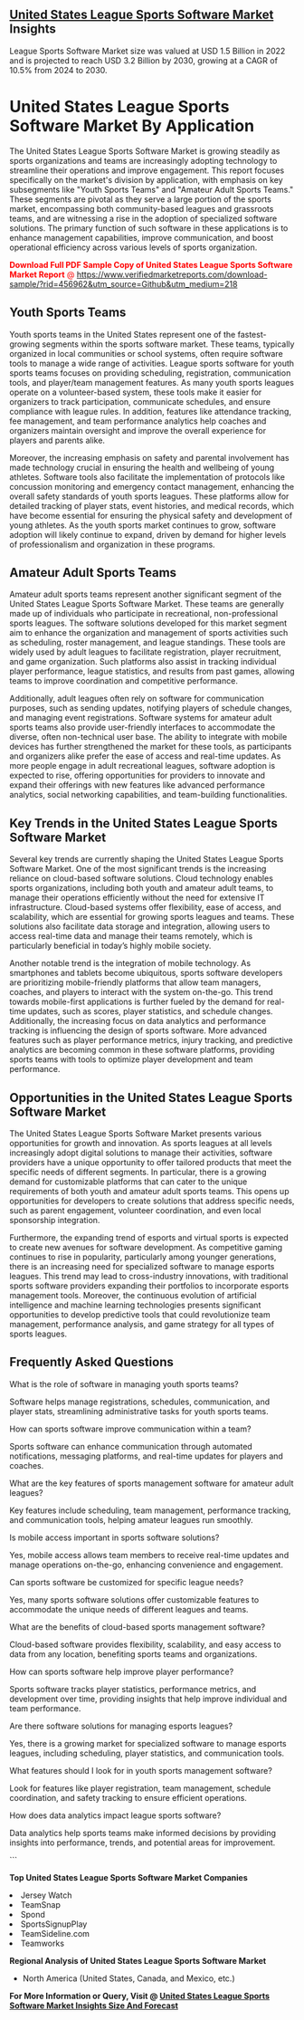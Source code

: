 <h2><a href="https://www.verifiedmarketreports.com/download-sample/?rid=456962&amp;utm_source=Github&amp;utm_medium=218" target="_blank">United States League Sports Software Market</a> Insights</h2><p>League Sports Software Market size was valued at USD 1.5 Billion in 2022 and is projected to reach USD 3.2 Billion by 2030, growing at a CAGR of 10.5% from 2024 to 2030.</p><p> <h1>United States League Sports Software Market By Application</h1> <p>The United States League Sports Software Market is growing steadily as sports organizations and teams are increasingly adopting technology to streamline their operations and improve engagement. This report focuses specifically on the market's division by application, with emphasis on key subsegments like "Youth Sports Teams" and "Amateur Adult Sports Teams." These segments are pivotal as they serve a large portion of the sports market, encompassing both community-based leagues and grassroots teams, and are witnessing a rise in the adoption of specialized software solutions. The primary function of such software in these applications is to enhance management capabilities, improve communication, and boost operational efficiency across various levels of sports organization.</p> <p><p><span class=""><span style="color: #ff0000;"><strong>Download Full PDF Sample Copy of United States League Sports Software Market Report</strong> @ </span><a href="https://www.verifiedmarketreports.com/download-sample/?rid=456962&amp;utm_source=Github&amp;utm_medium=218" target="_blank">https://www.verifiedmarketreports.com/download-sample/?rid=456962&amp;utm_source=Github&amp;utm_medium=218</a></span></p></p> <h2>Youth Sports Teams</h2> <p>Youth sports teams in the United States represent one of the fastest-growing segments within the sports software market. These teams, typically organized in local communities or school systems, often require software tools to manage a wide range of activities. League sports software for youth sports teams focuses on providing scheduling, registration, communication tools, and player/team management features. As many youth sports leagues operate on a volunteer-based system, these tools make it easier for organizers to track participation, communicate schedules, and ensure compliance with league rules. In addition, features like attendance tracking, fee management, and team performance analytics help coaches and organizers maintain oversight and improve the overall experience for players and parents alike.</p> <p>Moreover, the increasing emphasis on safety and parental involvement has made technology crucial in ensuring the health and wellbeing of young athletes. Software tools also facilitate the implementation of protocols like concussion monitoring and emergency contact management, enhancing the overall safety standards of youth sports leagues. These platforms allow for detailed tracking of player stats, event histories, and medical records, which have become essential for ensuring the physical safety and development of young athletes. As the youth sports market continues to grow, software adoption will likely continue to expand, driven by demand for higher levels of professionalism and organization in these programs.</p> <h2>Amateur Adult Sports Teams</h2> <p>Amateur adult sports teams represent another significant segment of the United States League Sports Software Market. These teams are generally made up of individuals who participate in recreational, non-professional sports leagues. The software solutions developed for this market segment aim to enhance the organization and management of sports activities such as scheduling, roster management, and league standings. These tools are widely used by adult leagues to facilitate registration, player recruitment, and game organization. Such platforms also assist in tracking individual player performance, league statistics, and results from past games, allowing teams to improve coordination and competitive performance.</p> <p>Additionally, adult leagues often rely on software for communication purposes, such as sending updates, notifying players of schedule changes, and managing event registrations. Software systems for amateur adult sports teams also provide user-friendly interfaces to accommodate the diverse, often non-technical user base. The ability to integrate with mobile devices has further strengthened the market for these tools, as participants and organizers alike prefer the ease of access and real-time updates. As more people engage in adult recreational leagues, software adoption is expected to rise, offering opportunities for providers to innovate and expand their offerings with new features like advanced performance analytics, social networking capabilities, and team-building functionalities.</p> <h2>Key Trends in the United States League Sports Software Market</h2> <p>Several key trends are currently shaping the United States League Sports Software Market. One of the most significant trends is the increasing reliance on cloud-based software solutions. Cloud technology enables sports organizations, including both youth and amateur adult teams, to manage their operations efficiently without the need for extensive IT infrastructure. Cloud-based systems offer flexibility, ease of access, and scalability, which are essential for growing sports leagues and teams. These solutions also facilitate data storage and integration, allowing users to access real-time data and manage their teams remotely, which is particularly beneficial in today’s highly mobile society.</p> <p>Another notable trend is the integration of mobile technology. As smartphones and tablets become ubiquitous, sports software developers are prioritizing mobile-friendly platforms that allow team managers, coaches, and players to interact with the system on-the-go. This trend towards mobile-first applications is further fueled by the demand for real-time updates, such as scores, player statistics, and schedule changes. Additionally, the increasing focus on data analytics and performance tracking is influencing the design of sports software. More advanced features such as player performance metrics, injury tracking, and predictive analytics are becoming common in these software platforms, providing sports teams with tools to optimize player development and team performance.</p> <h2>Opportunities in the United States League Sports Software Market</h2> <p>The United States League Sports Software Market presents various opportunities for growth and innovation. As sports leagues at all levels increasingly adopt digital solutions to manage their activities, software providers have a unique opportunity to offer tailored products that meet the specific needs of different segments. In particular, there is a growing demand for customizable platforms that can cater to the unique requirements of both youth and amateur adult sports teams. This opens up opportunities for developers to create solutions that address specific needs, such as parent engagement, volunteer coordination, and even local sponsorship integration.</p> <p>Furthermore, the expanding trend of esports and virtual sports is expected to create new avenues for software development. As competitive gaming continues to rise in popularity, particularly among younger generations, there is an increasing need for specialized software to manage esports leagues. This trend may lead to cross-industry innovations, with traditional sports software providers expanding their portfolios to incorporate esports management tools. Moreover, the continuous evolution of artificial intelligence and machine learning technologies presents significant opportunities to develop predictive tools that could revolutionize team management, performance analysis, and game strategy for all types of sports leagues.</p> <h2>Frequently Asked Questions</h2> <p>What is the role of software in managing youth sports teams?</p> <p>Software helps manage registrations, schedules, communication, and player stats, streamlining administrative tasks for youth sports teams.</p> <p>How can sports software improve communication within a team?</p> <p>Sports software can enhance communication through automated notifications, messaging platforms, and real-time updates for players and coaches.</p> <p>What are the key features of sports management software for amateur adult leagues?</p> <p>Key features include scheduling, team management, performance tracking, and communication tools, helping amateur leagues run smoothly.</p> <p>Is mobile access important in sports software solutions?</p> <p>Yes, mobile access allows team members to receive real-time updates and manage operations on-the-go, enhancing convenience and engagement.</p> <p>Can sports software be customized for specific league needs?</p> <p>Yes, many sports software solutions offer customizable features to accommodate the unique needs of different leagues and teams.</p> <p>What are the benefits of cloud-based sports management software?</p> <p>Cloud-based software provides flexibility, scalability, and easy access to data from any location, benefiting sports teams and organizations.</p> <p>How can sports software help improve player performance?</p> <p>Sports software tracks player statistics, performance metrics, and development over time, providing insights that help improve individual and team performance.</p> <p>Are there software solutions for managing esports leagues?</p> <p>Yes, there is a growing market for specialized software to manage esports leagues, including scheduling, player statistics, and communication tools.</p> <p>What features should I look for in youth sports management software?</p> <p>Look for features like player registration, team management, schedule coordination, and safety tracking to ensure efficient operations.</p> <p>How does data analytics impact league sports software?</p> <p>Data analytics help sports teams make informed decisions by providing insights into performance, trends, and potential areas for improvement.</p> ```</p><p><strong>Top United States League Sports Software Market Companies</strong></p><div data-test-id=""><p><li>Jersey Watch</li><li> TeamSnap</li><li> Spond</li><li> SportsSignupPlay</li><li> TeamSideline.com</li><li> Teamworks</li></p><div><strong>Regional Analysis of&nbsp;United States League Sports Software Market</strong></div><ul><li dir="ltr"><p dir="ltr">North America&nbsp;(United States, Canada, and Mexico, etc.)</p></li></ul><p><strong>For More Information or Query, Visit @&nbsp;</strong><strong><a href="https://www.verifiedmarketreports.com/product/league-sports-software-market/?utm_source=Github&amp;utm_medium=218" target="_blank">United States League Sports Software Market Insights Size And Forecast</a></strong></p></div>
